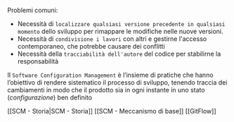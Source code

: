 Problemi comuni:
- Necessità di `localizzare qualsiasi versione precedente in qualsiasi momento` dello sviluppo per rimappare le modifiche nelle nuove versioni. 
- Necessità di `condivisione i lavori` con altri e gestirne l'accesso contemporaneo, che potrebbe causare dei conflitti
- Necessità della `tracciabilità dell'autore` del codice per stabilirne la responsabilità

Il `Software Configuration Management` è l’insieme di pratiche che hanno l’obiettivo di rendere sistematico il processo di sviluppo, tenendo traccia dei cambiamenti in modo che il prodotto sia in ogni instante in uno stato (_configurazione_) ben definito

[[SCM - Storia|SCM - Storia]]
[[SCM - Meccanismo di base]]
[[GitFlow]]